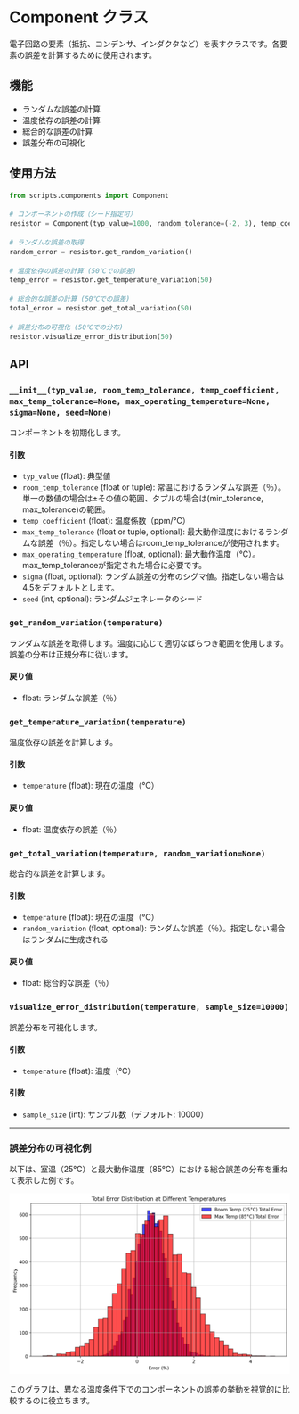 # Component クラス

電子回路の要素（抵抗、コンデンサ、インダクタなど）を表すクラスです。各要素の誤差を計算するために使用されます。

## 機能

- ランダムな誤差の計算
- 温度依存の誤差の計算
- 総合的な誤差の計算
- 誤差分布の可視化

## 使用方法

```python
from scripts.components import Component

# コンポーネントの作成（シード指定可）
resistor = Component(typ_value=1000, random_tolerance=(-2, 3), temp_coefficient=100, sigma=3, seed=42)

# ランダムな誤差の取得
random_error = resistor.get_random_variation()

# 温度依存の誤差の計算 (50℃での誤差)
temp_error = resistor.get_temperature_variation(50)

# 総合的な誤差の計算 (50℃での誤差)
total_error = resistor.get_total_variation(50)

# 誤差分布の可視化 (50℃での分布)
resistor.visualize_error_distribution(50)
```

## API

### `__init__(typ_value, room_temp_tolerance, temp_coefficient, max_temp_tolerance=None, max_operating_temperature=None, sigma=None, seed=None)`

コンポーネントを初期化します。

#### 引数

- `typ_value` (float): 典型値
- `room_temp_tolerance` (float or tuple): 常温におけるランダムな誤差（％）。単一の数値の場合は±その値の範囲、タプルの場合は(min_tolerance, max_tolerance)の範囲。
- `temp_coefficient` (float): 温度係数（ppm/℃）
- `max_temp_tolerance` (float or tuple, optional): 最大動作温度におけるランダムな誤差（％）。指定しない場合はroom_temp_toleranceが使用されます。
- `max_operating_temperature` (float, optional): 最大動作温度（℃）。max_temp_toleranceが指定された場合に必要です。
- `sigma` (float, optional): ランダム誤差の分布のシグマ値。指定しない場合は4.5をデフォルトとします。
- `seed` (int, optional): ランダムジェネレータのシード

### `get_random_variation(temperature)`

ランダムな誤差を取得します。温度に応じて適切なばらつき範囲を使用します。誤差の分布は正規分布に従います。

#### 戻り値

- float: ランダムな誤差（％）

### `get_temperature_variation(temperature)`

温度依存の誤差を計算します。

#### 引数

- `temperature` (float): 現在の温度（℃）

#### 戻り値

- float: 温度依存の誤差（％）

### `get_total_variation(temperature, random_variation=None)`

総合的な誤差を計算します。

#### 引数

- `temperature` (float): 現在の温度（℃）
- `random_variation` (float, optional): ランダムな誤差（％）。指定しない場合はランダムに生成される

#### 戻り値

- float: 総合的な誤差（％）

### `visualize_error_distribution(temperature, sample_size=10000)`

誤差分布を可視化します。

#### 引数

- `temperature` (float): 温度（℃）
#### 引数

- `sample_size` (int): サンプル数（デフォルト: 10000）

---

### 誤差分布の可視化例

以下は、室温（25℃）と最大動作温度（85℃）における総合誤差の分布を重ねて表示した例です。

![誤差分布の可視化例](component/error_distribution.jpg)

このグラフは、異なる温度条件下でのコンポーネントの誤差の挙動を視覚的に比較するのに役立ちます。